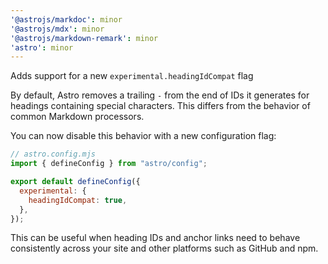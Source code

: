 ```yaml
---
'@astrojs/markdoc': minor
'@astrojs/mdx': minor
'@astrojs/markdown-remark': minor
'astro': minor
---
```


Adds support for a new `experimental.headingIdCompat` flag

By default, Astro removes a trailing `-` from the end of IDs it generates for headings containing
special characters. This differs from the behavior of common Markdown processors.

You can now disable this behavior with a new configuration flag:

```js
// astro.config.mjs
import { defineConfig } from "astro/config";

export default defineConfig({
  experimental: {
    headingIdCompat: true,
  },
});
```

This can be useful when heading IDs and anchor links need to behave consistently across your site
and other platforms such as GitHub and npm.
